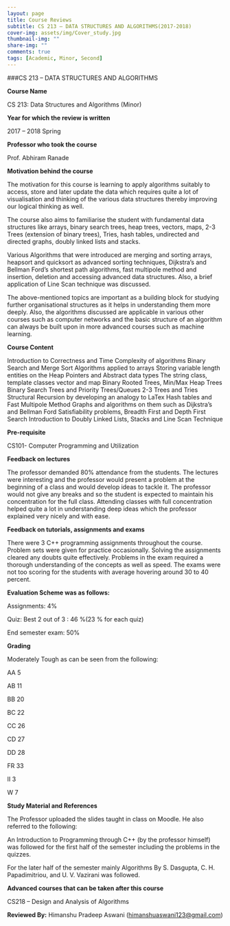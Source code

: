 ```yaml
---
layout: page
title: Course Reviews
subtitle: CS 213 – DATA STRUCTURES AND ALGORITHMS(2017-2018)
cover-img: assets/img/Cover_study.jpg
thumbnail-img: ""
share-img: ""
comments: true
tags: [Academic, Minor, Second]
---
```


###CS 213 – DATA STRUCTURES AND ALGORITHMS

**Course Name**

CS 213: Data Structures and Algorithms (Minor)

**Year for which the review is written** 

2017 – 2018 Spring

**Professor who took the course**

Prof. Abhiram Ranade

**Motivation behind the course**

The motivation for this course is learning to apply algorithms suitably to access, store and later update the data which requires quite a lot of visualisation and thinking of the various data structures thereby improving our logical thinking as well.

The course also aims to familiarise the student with fundamental data structures like arrays, binary search trees, heap trees, vectors, maps, 2-3 Trees (extension of binary trees), Tries, hash tables, undirected and directed graphs, doubly linked lists and stacks.

Various Algorithms that were introduced are merging and sorting arrays, heapsort and quicksort as advanced sorting techniques, Dijkstra’s and Bellman Ford’s shortest path algorithms, fast multipole method and insertion, deletion and accessing advanced data structures. Also, a brief application of Line Scan technique was discussed.

The above-mentioned topics are important as a building block for studying further organisational structures as it helps in understanding them more deeply. Also, the algorithms discussed are applicable in various other courses such as computer networks and the basic structure of an algorithm can always be built upon in more advanced courses such as machine learning.

**Course Content**

Introduction to Correctness and Time Complexity of algorithms
Binary Search and Merge Sort Algorithms applied to arrays
Storing variable length entities on the Heap
Pointers and Abstract data types
The string class, template classes vector and map
Binary Rooted Trees, Min/Max Heap Trees
Binary Search Trees and Priority Trees/Queues
2-3 Trees and Tries
Structural Recursion by developing an analogy to LaTex
Hash tables and Fast Multipole Method
Graphs and algorithms on them such as Dijkstra’s and Bellman Ford
Satisfiability problems, Breadth First and Depth First Search
Introduction to Doubly Linked Lists, Stacks and Line Scan Technique

**Pre-requisite**

CS101- Computer Programming and Utilization

**Feedback on lectures**

The professor demanded 80% attendance from the students. The lectures were interesting and the professor would present a problem at the beginning of a class and would develop ideas to tackle it. The professor would not give any breaks and so the student is expected to maintain his concentration for the full class. Attending classes with full concentration helped quite a lot in understanding deep ideas which the professor explained very nicely and with ease.

**Feedback on tutorials, assignments and exams**

There were 3 C++ programming assignments throughout the course. Problem sets were given for practice occasionally. Solving the assignments cleared any doubts quite effectively. Problems in the exam required a thorough understanding of the concepts as well as speed. The exams were not too scoring for the students with average hovering around 30 to 40 percent.

**Evaluation Scheme was as follows:**

Assignments: 4%

Quiz: Best 2 out of 3 : 46 %(23 % for each quiz)

End semester exam: 50%

**Grading**

 

Moderately Tough as can be seen from the following:

AA    5

AB    11

BB    20

BC    22

CC    26

CD    27

DD    28

FR    33

II    3

W    7

 

**Study Material and References**

The Professor uploaded the slides taught in class on Moodle. He also referred to the following:

An Introduction to Programming through C++ (by the professor himself) was followed for the first half of the semester including the problems in the quizzes.

For the later half of the semester mainly Algorithms By S. Dasgupta, C. H. Papadimitriou, and U. V. Vazirani was followed.

**Advanced courses that can be taken after this course**

CS218 – Design and Analysis of Algorithms

**Reviewed By:** Himanshu Pradeep Aswani (himanshuaswani123@gmail.com)